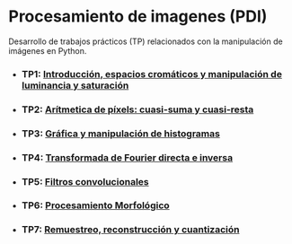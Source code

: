 # Procesamiento de imagenes (PDI)

Desarrollo de trabajos prácticos (TP) relacionados con la manipulación de imágenes en Python.

* ### TP1: [Introducción, espacios cromáticos y manipulación de luminancia y saturación](https://github.com/Alejandro-ZZ/Image-Processing-UNS/tree/master/TP1)

* ### TP2: [Arítmetica de píxels: cuasi-suma y cuasi-resta](https://github.com/Alejandro-ZZ/Image-Processing-UNS/tree/master/TP2)

* ### TP3: [Gráfica y manipulación de histogramas](https://github.com/Alejandro-ZZ/Image-Processing-UNS/tree/master/TP3)

* ### TP4: [Transformada de Fourier directa e inversa](https://github.com/Alejandro-ZZ/Image-Processing-UNS/tree/master/TP4)

* ### TP5: [Filtros convolucionales](https://github.com/Alejandro-ZZ/Image-Processing-UNS/tree/master/TP5)

* ### TP6: [Procesamiento Morfológico](https://github.com/Alejandro-ZZ/Image-Processing-UNS/tree/master/TP6)

* ### TP7: [Remuestreo, reconstrucción y cuantización](https://github.com/Alejandro-ZZ/Image-Processing-UNS/tree/master/TP7)
